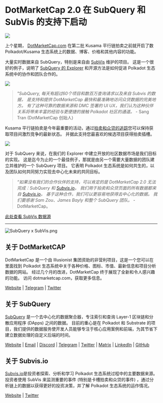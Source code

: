 # DotMarketCap 2.0 在 SubQuery 和 SubVis 的支持下启动

![](https://cdn-images-1.medium.com/max/1600/1*fIxEXupCMUaaMsWQbA7zFQ.gif)

上个星期， [DotMarketCap.com](https://dotmarketcap.com/) 在第二批 Kusama 平行链拍卖之前就开启了数Polkadot/Kusama 生态系统上的数据、博客、价格和其他内容的功能。

大量实时数据来自 SubQuery，特别是来自由 [SubVis](https://explorer.subquery.network/subquery/subvis-io/kusama-auction) 维护的项目。 这是一个很好的例子，说明了 [SubQuery 的 Explorer](https://explorer.subquery.network/) 和开源方法是如何促进 Polkadot 生态系统中的协作和团队合作的。

![](https://cdn-images-1.medium.com/max/1600/1*-UL84MrIB3TtZBkDPwLMmw.png)

> _"SubQuery, 每天有超过60个项目和数百万查询请求以及来自 Subvis 的数据， 是支持和提供 DotMarketCap 最快和最准确地访问众贷数据的完美地方。 有了这种可靠的数据来源和 DMC 签署的 UI UX，我们认为这种伙伴关系将带来丰富的经验与更便捷的接触 Polkadot 社区的通道。_ - Sang Tran (DotMarketCap 创始人)

Kusama 平行链拍卖是今年最重要的活动，通过[拍卖和众贷的追踪](https://dotmarketcap.com/auction)您可以保持获取项目间激烈竞争的最新状态。 并据此支持您最喜欢的候选项目获得拍卖插槽。

![](https://cdn-images-1.medium.com/max/1600/1*n_y-1CUv1BcU2bzCs15djA.png)

对于 SubQuery 来说，在我们的 Explorer 中建立开放的社区数据市场是我们目标的实现。 这是迄今为止的一个最佳例子，那就是由另一个需要大量数据的团队建立并维护的一个 SubQuery 项目。 它表明 Polkadot 生态系统是如何共生的，以及团队如何共同努力实现去中心化未来的共同目标。

> _“如果没有我们的合作伙伴的支持，可以肯定的是 DotMarketCap 2.0 无法完成：SubQuery 和 [Subvis.io](http://subvis.io/)。 我们用于拍卖和众贷页面的所有数据都来自 [Subvis.io](http://subvis.io/)。 基于这种合作，我们可以更容易地获得去中心化的数据。 我们要感谢 Sam Zou、James Bayly 和整个 SubQuery 团队。_ - DotMarketCap。

[此处查看 SubVis 数据源](https://explorer.subquery.network/subquery/subvis-io/kusama-auction)

---

![SubQuery x SubVis.png](https://cdn-images-1.medium.com/max/1600/1*ZOtmJdlgr-5H4BAt2gVKLw.png)

## **关于 DotMarketCAP**

DotMarketCap 是一个由 Illusionist 集团资助的非营利项目，这是一个您可以在里面找到 Polkadot 生态系统中关于各种价格、图标、市值、最新信息和项目分析数据的网站。  经过几个月的改进，DotMarketCap 终于展现了全新和令人感兴趣的功能。 访问 dotmarketcap.com，获取更多信息。

[Website](http://dotmarketcap.com/) | [Telegram](https://t.me/DotMarketCap_ANN) | [Twitter](https://twitter.com/DotMarketCap?ref_src=twsrc%5Egoogle%7Ctwcamp%5Eserp%7Ctwgr%5Eauthor)

## **关于 SubQuery**

[SubQuery](https://subquery.network/) 是一个去中心化的数据聚合器，专注索引和查询 Layer-1 区块链和分散应用程序 (DApps) 之间的数据。 目前的重心是在 Polkadot 和 Substrate 的项目，我们提供的数据服务使开发人员能够专注于核心应用案例和前端，为其节省下建立数据处理的自定义后端的时间。

[Website](https://subquery.network/) | [Email](mailto:hello@subquery.network) | [Discord](https://discord.com/invite/78zg8aBSMG) | [Telegram](https://t.me/subquerynetwork) | [Twitter](https://twitter.com/subquerynetwork) | [Matrix](https://matrix.to/#/#subquery:matrix.org) | [LinkedIn](https://www.linkedin.com/company/subquery) | [GitHub](https://github.com/subquery)

## **关于 Subvis.io**

[Subvis.io](https://dotmarketcap.com/blog-detail/541/Subvis.io)是投资者探索、分析和学习 Polkadot 生态系统过程中的主要数据来源。 投资者使用 SubVis 来监测重要的事件 (特别是卡槽拍卖和众贷的事件) ，通过分析链上的数据以获得更好的投资决策，并了解 Polkadot 生态系统的运作情况。

[Website](https://www.subvis.io/) | [Twitter](https://twitter.com/subvisioapp)
